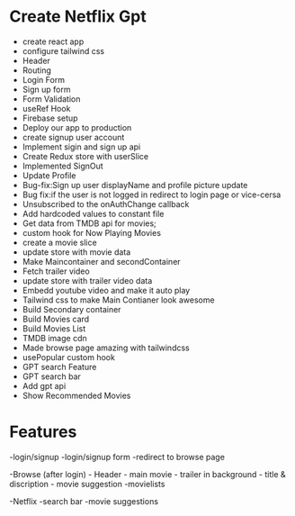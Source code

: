 # Create Netflix Gpt

- create react app
- configure tailwind css
- Header
- Routing
- Login Form
- Sign up form
- Form Validation
- useRef Hook
- Firebase setup
- Deploy our app to production
- create signup user account
- Implement sigin and sign up api
- Create Redux store with userSlice
- Implemented SignOut
- Update Profile
- Bug-fix:Sign up user displayName and profile picture update
- Bug fix:if the user is not logged in redirect to login page or vice-cersa
- Unsubscribed to the onAuthChange callback
- Add hardcoded values to constant file
- Get data from TMDB api for movies;
- custom hook for Now Playing Movies
- create a movie slice
- update store with movie data
- Make Maincontainer and secondContainer
- Fetch trailer video
- update store with trailer video data
- Embedd youtube video and make it auto play
- Tailwind css to make Main Contianer look awesome
- Build Secondary container
- Build Movies card
- Build Movies List
- TMDB image cdn
- Made browse page amazing with tailwindcss
- usePopular custom hook
- GPT search Feature
- GPT search bar
- Add gpt api
- Show Recommended Movies

# Features

-login/signup
-login/signup form
-redirect to browse page

-Browse (after login) - Header - main movie - trailer in background - title & discription - movie suggestion
-movielists

-Netflix
-search bar
-movie suggestions
